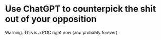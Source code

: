 # Use ChatGPT to counterpick the shit out of your opposition


Warning: This is a POC right now (and probably forever)
